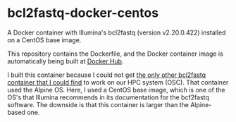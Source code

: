 # bcl2fastq-docker-centos
A Docker container with Illumina's bcl2fastq (version v2.20.0.422) installed on a CentOS base image. 

This repository contains the Dockerfile, and the Docker container image is automatically being built at [Docker Hub](https://hub.docker.com/repository/docker/mcic/bcl2fastq-centos).

I built this container because I could not get [the only other bcl2fastq container that I could find](https://github.com/Zymo-Research/docker-bcl2fastq) to work on our HPC system (OSC). That container used the Alpine OS. Here, I used a CentOS base image, which is one of the OS's that Illumina recommends in its documentation for the bcf2fastq software. The downside is that this container is larger than the Alpine-based one. 
